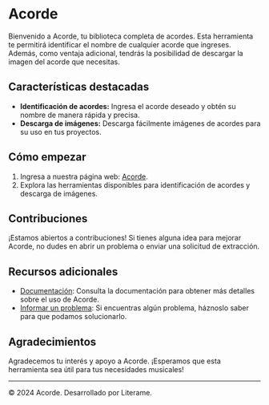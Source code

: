 # Acorde

Bienvenido a Acorde, tu biblioteca completa de acordes. Esta herramienta te permitirá identificar el nombre de cualquier acorde que ingreses. Además, como ventaja adicional, tendrás la posibilidad de descargar la imagen del acorde que necesitas.

## Características destacadas

- **Identificación de acordes:** Ingresa el acorde deseado y obtén su nombre de manera rápida y precisa.
- **Descarga de imágenes:** Descarga fácilmente imágenes de acordes para su uso en tus proyectos.

## Cómo empezar

1. Ingresa a nuestra página web: [Acorde](https://literame.github.io/acorde/).
2. Explora las herramientas disponibles para identificación de acordes y descarga de imágenes.

## Contribuciones

¡Estamos abiertos a contribuciones! Si tienes alguna idea para mejorar Acorde, no dudes en abrir un problema o enviar una solicitud de extracción.

## Recursos adicionales

- [Documentación](https://github.com/literame/acorde/docs): Consulta la documentación para obtener más detalles sobre el uso de Acorde.
- [Informar un problema](https://github.com/literame/acorde/issues): Si encuentras algún problema, háznoslo saber para que podamos solucionarlo.

## Agradecimientos

Agradecemos tu interés y apoyo a Acorde. ¡Esperamos que esta herramienta sea útil para tus necesidades musicales!

---

© 2024 Acorde. Desarrollado por Literame.
